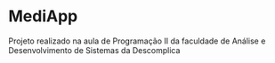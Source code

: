 # MediApp
Projeto realizado na aula de Programação II da faculdade de Análise e Desenvolvimento de Sistemas da Descomplica

